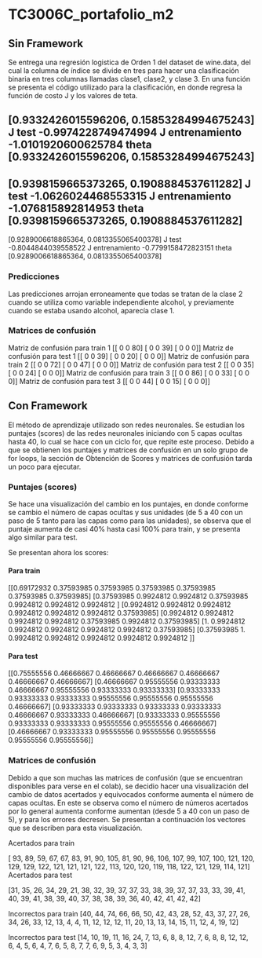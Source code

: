# TC3006C_portafolio_m2

## Sin Framework

Se entrega una regresión logistica de Orden 1 del dataset de wine.data, del cual la columna de índice se divide en tres para hacer una clasificación binaria en tres columnas llamadas clase1, clase2, y clase 3. En una función se presenta el código utilizado para la clasificación, en donde regresa la función de costo J y los valores de teta.


[0.9332426015596206, 0.15853284994675243]
J test
 -0.9974228749474994
J entrenamiento 
 -1.0101920600625784
theta 
 [0.9332426015596206, 0.15853284994675243]
-------------------------------
[0.9398159665373265, 0.1908884537611282]
J test
 -1.0626024468553315
J entrenamiento 
 -1.076815892814953
theta 
 [0.9398159665373265, 0.1908884537611282]
-------------------------------
[0.9289006618865364, 0.0813355065400378]
J test
 -0.8044844039558522
J entrenamiento 
 -0.7799158472823151
theta 
 [0.9289006618865364, 0.0813355065400378]

### Predicciones

Las predicciones arrojan erroneamente que todas se tratan de la clase 2 cuando se utiliza como variable independiente alcohol, y previamente cuando se estaba usando alcohol, aparecía clase 1.

### Matrices de confusión

Matriz de confusión para train 1
[[ 0  0 80]
 [ 0  0 39]
 [ 0  0  0]]
Matriz de confusión para test 1
[[ 0  0 39]
 [ 0  0 20]
 [ 0  0  0]]
Matriz de confusión para train 2
[[ 0  0 72]
 [ 0  0 47]
 [ 0  0  0]]
Matriz de confusión para test 2
[[ 0  0 35]
 [ 0  0 24]
 [ 0  0  0]]
Matriz de confusión para train 3
[[ 0  0 86]
 [ 0  0 33]
 [ 0  0  0]]
Matriz de confusión para test 3
[[ 0  0 44]
 [ 0  0 15]
 [ 0  0  0]]
 
 ## Con Framework
 
 El método de aprendizaje utilizado son redes neuronales. Se estudian los puntajes (scores) de las redes neuronales iniciando con 5 capas ocultas hasta 40, lo cual se hace con un ciclo for, que repite este proceso. Debido a que se obtienen los puntajes y matrices de confusión en un solo grupo de for loops, la sección de Obtención de Scores y matrices de confusión tarda un poco para ejecutar.

### Puntajes (scores)

Se hace una visualización del cambio en los puntajes, en donde conforme se cambio el número de capas ocultas y sus unidades (de 5 a 40 con un paso de 5 tanto para las capas como para las unidades), se observa que el puntaje aumenta de casi 40% hasta casi 100% para train, y se presenta algo similar para test.

Se presentan ahora los scores:

#### Para train

[[0.69172932 0.37593985 0.37593985 0.37593985 0.37593985 0.37593985
  0.37593985]
 [0.37593985 0.9924812  0.9924812  0.37593985 0.9924812  0.9924812
  0.9924812 ]
 [0.9924812  0.9924812  0.9924812  0.9924812  0.9924812  0.9924812
  0.37593985]
 [0.9924812  0.9924812  0.9924812  0.9924812  0.37593985 0.9924812
  0.37593985]
 [1.         0.9924812  0.9924812  0.9924812  0.9924812  0.9924812
  0.37593985]
 [0.37593985 1.         0.9924812  0.9924812  0.9924812  0.9924812
  0.9924812 ]]
#### Para test
[[0.75555556 0.46666667 0.46666667 0.46666667 0.46666667 0.46666667
  0.46666667]
 [0.46666667 0.95555556 0.93333333 0.46666667 0.95555556 0.93333333
  0.93333333]
 [0.93333333 0.93333333 0.93333333 0.95555556 0.95555556 0.95555556
  0.46666667]
 [0.93333333 0.93333333 0.93333333 0.93333333 0.46666667 0.93333333
  0.46666667]
 [0.93333333 0.95555556 0.93333333 0.93333333 0.95555556 0.95555556
  0.46666667]
 [0.46666667 0.93333333 0.95555556 0.95555556 0.95555556 0.95555556
  0.95555556]]

### Matrices de confusión

Debido a que son muchas las matrices de confusión (que se encuentran disponibles para verse en el colab), se decidio hacer una visualización del cambio de datos acertados y equivocados conforme aumenta el número de capas ocultas. En este se observa como el número de números acertados por lo general aumenta conforme aumentan (desde 5 a 40 con un paso de 5), y para los errores decresen. Se presentan a continuación los vectores que se describen para esta visualización.

Acertados para train

[ 93,  89,  59,  67,  67,  83,  91,  90, 105,  81,  90,  96, 106,
       107,  99, 107, 100, 121, 120, 129, 129, 122, 121, 121, 121, 122,
       113, 120, 120, 119, 118, 122, 121, 129, 114, 121]
 Acertados para test
 
 [31, 35, 26, 34, 29, 21, 38, 32, 39, 37, 37, 33, 38, 39, 37, 37, 33,
       33, 39, 41, 40, 39, 41, 38, 39, 40, 37, 38, 38, 39, 36, 40, 42, 41,
       42, 42]
  
Incorrectos para train
[40, 44, 74, 66, 66, 50, 42, 43, 28, 52, 43, 37, 27, 26, 34, 26, 33,
       12, 13,  4,  4, 11, 12, 12, 12, 11, 20, 13, 13, 14, 15, 11, 12,  4,
       19, 12]

Incorrectos para test 
[14, 10, 19, 11, 16, 24,  7, 13,  6,  8,  8, 12,  7,  6,  8,  8, 12,
       12,  6,  4,  5,  6,  4,  7,  6,  5,  8,  7,  7,  6,  9,  5,  3,  4,
        3,  3]

 
